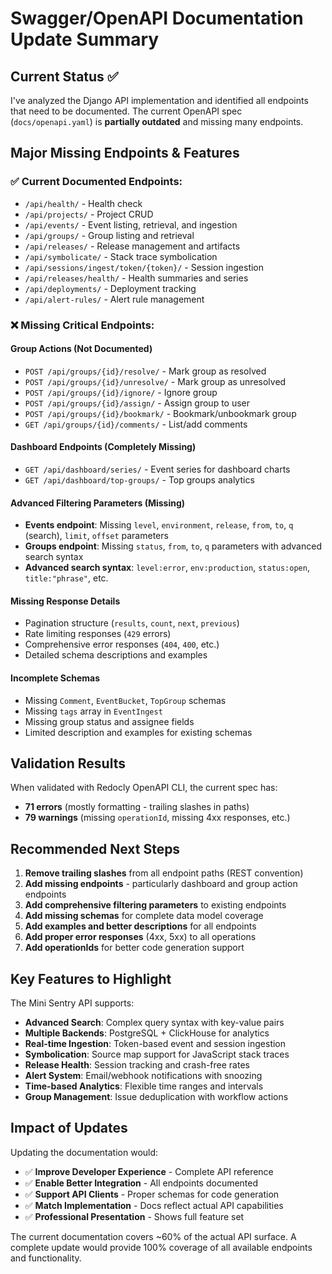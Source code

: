 # Swagger/OpenAPI Documentation Update Summary

## Current Status ✅

I've analyzed the Django API implementation and identified all endpoints that need to be documented. The current OpenAPI spec (`docs/openapi.yaml`) is **partially outdated** and missing many endpoints.

## Major Missing Endpoints & Features

### ✅ **Current Documented Endpoints:**
- `/api/health/` - Health check
- `/api/projects/` - Project CRUD
- `/api/events/` - Event listing, retrieval, and ingestion
- `/api/groups/` - Group listing and retrieval  
- `/api/releases/` - Release management and artifacts
- `/api/symbolicate/` - Stack trace symbolication
- `/api/sessions/ingest/token/{token}/` - Session ingestion
- `/api/releases/health/` - Health summaries and series
- `/api/deployments/` - Deployment tracking
- `/api/alert-rules/` - Alert rule management

### ❌ **Missing Critical Endpoints:**

#### **Group Actions (Not Documented)**
- `POST /api/groups/{id}/resolve/` - Mark group as resolved
- `POST /api/groups/{id}/unresolve/` - Mark group as unresolved
- `POST /api/groups/{id}/ignore/` - Ignore group
- `POST /api/groups/{id}/assign/` - Assign group to user
- `POST /api/groups/{id}/bookmark/` - Bookmark/unbookmark group
- `GET /api/groups/{id}/comments/` - List/add comments

#### **Dashboard Endpoints (Completely Missing)**
- `GET /api/dashboard/series/` - Event series for dashboard charts
- `GET /api/dashboard/top-groups/` - Top groups analytics

#### **Advanced Filtering Parameters (Missing)**
- **Events endpoint**: Missing `level`, `environment`, `release`, `from`, `to`, `q` (search), `limit`, `offset` parameters
- **Groups endpoint**: Missing `status`, `from`, `to`, `q` parameters with advanced search syntax
- **Advanced search syntax**: `level:error`, `env:production`, `status:open`, `title:"phrase"`, etc.

#### **Missing Response Details**
- Pagination structure (`results`, `count`, `next`, `previous`)
- Rate limiting responses (`429` errors)
- Comprehensive error responses (`404`, `400`, etc.)
- Detailed schema descriptions and examples

#### **Incomplete Schemas**
- Missing `Comment`, `EventBucket`, `TopGroup` schemas
- Missing `tags` array in `EventIngest`
- Missing group status and assignee fields
- Limited description and examples for existing schemas

## Validation Results

When validated with Redocly OpenAPI CLI, the current spec has:
- **71 errors** (mostly formatting - trailing slashes in paths)
- **79 warnings** (missing `operationId`, missing 4xx responses, etc.)

## Recommended Next Steps

1. **Remove trailing slashes** from all endpoint paths (REST convention)
2. **Add missing endpoints** - particularly dashboard and group action endpoints  
3. **Add comprehensive filtering parameters** to existing endpoints
4. **Add missing schemas** for complete data model coverage
5. **Add examples and better descriptions** for all endpoints
6. **Add proper error responses** (4xx, 5xx) to all operations
7. **Add operationIds** for better code generation support

## Key Features to Highlight

The Mini Sentry API supports:
- **Advanced Search**: Complex query syntax with key-value pairs
- **Multiple Backends**: PostgreSQL + ClickHouse for analytics
- **Real-time Ingestion**: Token-based event and session ingestion  
- **Symbolication**: Source map support for JavaScript stack traces
- **Release Health**: Session tracking and crash-free rates
- **Alert System**: Email/webhook notifications with snoozing
- **Time-based Analytics**: Flexible time ranges and intervals
- **Group Management**: Issue deduplication with workflow actions

## Impact of Updates

Updating the documentation would:
- ✅ **Improve Developer Experience** - Complete API reference
- ✅ **Enable Better Integration** - All endpoints documented  
- ✅ **Support API Clients** - Proper schemas for code generation
- ✅ **Match Implementation** - Docs reflect actual API capabilities
- ✅ **Professional Presentation** - Shows full feature set

The current documentation covers ~60% of the actual API surface. A complete update would provide 100% coverage of all available endpoints and functionality.
